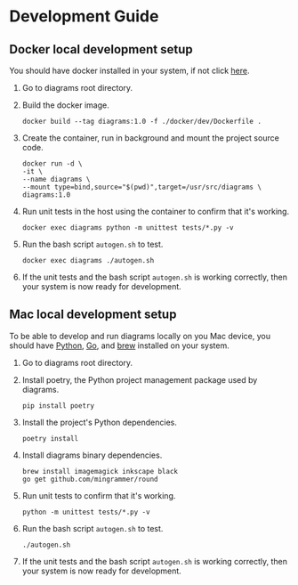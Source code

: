 # Development Guide

## Docker local development setup

You should have docker installed in your system, if not click [here](https://docs.docker.com/get-docker/).

1. Go to diagrams root directory.

2. Build the docker image.

    ```shell
    docker build --tag diagrams:1.0 -f ./docker/dev/Dockerfile .
    ```

3. Create the container, run in background and mount the project source code.

    ```shell
    docker run -d \
    -it \
    --name diagrams \
    --mount type=bind,source="$(pwd)",target=/usr/src/diagrams \
    diagrams:1.0
    ```

4. Run unit tests in the host using the container to confirm that it's working.

    ```shell
    docker exec diagrams python -m unittest tests/*.py -v
    ```

5. Run the bash script `autogen.sh` to test.

    ```shell
    docker exec diagrams ./autogen.sh
    ```

6. If the unit tests and the bash script `autogen.sh` is working correctly, then your system is now ready for development.


## Mac local development setup

To be able to develop and run diagrams locally on you Mac device, you should have [Python](https://www.python.org/downloads/), [Go](https://golang.org/doc/install), and [brew](https://brew.sh/) installed on your system.

1. Go to diagrams root directory.

2. Install poetry, the Python project management package used by diagrams.

    ```shell
    pip install poetry
    ```

3. Install the project's Python dependencies.

    ```shell
    poetry install
    ```

4. Install diagrams binary dependencies.

    ```shell
    brew install imagemagick inkscape black
    go get github.com/mingrammer/round
    ```

5. Run unit tests to confirm that it's working.

    ```shell
    python -m unittest tests/*.py -v
    ```

6. Run the bash script `autogen.sh` to test.

    ```shell
    ./autogen.sh
    ```

7. If the unit tests and the bash script `autogen.sh` is working correctly, then your system is now ready for development.